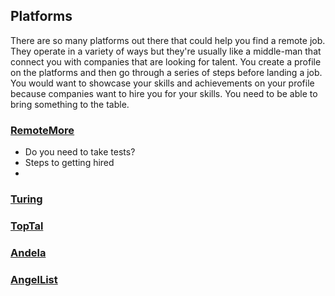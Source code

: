 ## Platforms
There are so many platforms out there that could help you find a remote job. They operate in a variety of ways but they're usually like a middle-man that connect you with companies that are looking for talent. You create a profile on the platforms and then go through a series of steps before landing a job. You would want to showcase your skills and achievements on your profile because companies want to hire you for your skills. You need to be able to bring something to the table.

### [RemoteMore](https://remotemore.com/)
- Do you need to take tests?
- Steps to getting hired
- 
### [Turing](https://www.turing.com/)
### [TopTal](https://www.toptal.com/)
### [Andela](https://andela.com/)
### [AngelList](https://angel.co/)
